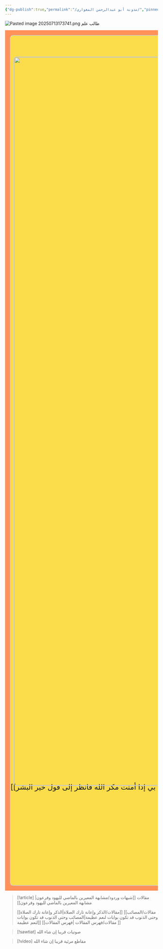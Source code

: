 ```yaml
---
{"dg-publish":true,"permalink":"/مدونة أبو عبدالرحمن المغواري/","pinned":true,"tags":["gardenEntry"],"noteIcon":"📑","created":"2025-07-07T15:47:25.231+03:00","updated":"2025-07-23T07:45:18.522+03:00"}
---
```


![Pasted image 20250713173741.png](/img/user/Attachments/Pasted%20image%2020250713173741.png)
طالب علم
<div style="display: flex; overflow-x: auto; gap: 1rem; padding: 1rem; scroll-behavior: smooth; background-color: #ff9159">
  <div style="min-width: 30vw; height: 70vh; background-color: #fbdc4a; border: 2px solid #ccc; border-radius: 10px; flex-shrink: 0; font-size: 1.5rem; align-items: center;">
  <br>
  <img style="height:60vh; width:50vw ;align-items: center; justify-content: center; 30vw; object-fit: cover; border: 2px solid #ccc; border-radius: 10px; flex-shrink: 0; display: flex; align-items: center; justify-content: center; position:relative; left:1vw; top:1vh;" src="https://github.com/Almighwary/Almighwary/blob/main/src/site/img/mountains%20with%20wind%20currents%203.png?raw=true"/>
<span>
<br>
[[مقالات/ما أدري ما يفعل بي إذا أمنت مكر الله فانظر إلى قول خير البشر\|ما أدري ما يفعل بي إذا أمنت مكر الله فانظر إلى قول خير البشر]]    
</span>
  </div>
  <div style="min-width: 300px; height: 200px; background: #f0f0f0; border: 2px solid #ccc; border-radius: 10px; flex-shrink: 0; display: flex; align-items: center; justify-content: center; font-size: 1.5rem;">
    [[فهرس المقالات\|فهرس المقالات]]
  </div>
  <!-- Add more pages here -->
</div>


> [!article] مقالات
> [[شبهات وردود/مشابهة المعيرين بالماضي لليهود وفرعون\|مشابهة المعيرين بالماضي لليهود وفرعون]]
> 
> [[مقالات/الذكر وإعانة تارك الصلاة\|الذكر وإعانة تارك الصلاة]]
> [[مقالات/المصائب وحتى الذنوب قد تكون بوابات لنعم عظيمة\|المصائب وحتى الذنوب قد تكون بوابات لنعم عظيمة]]
> [[مقالات/فهرس المقالات \|فهرس المقالات ]]

> [!sawtiat] صوتيات
> قريبا إن شاء الله

> [!video] مقاطع مرئية
> قريبا إن شاء الله 

